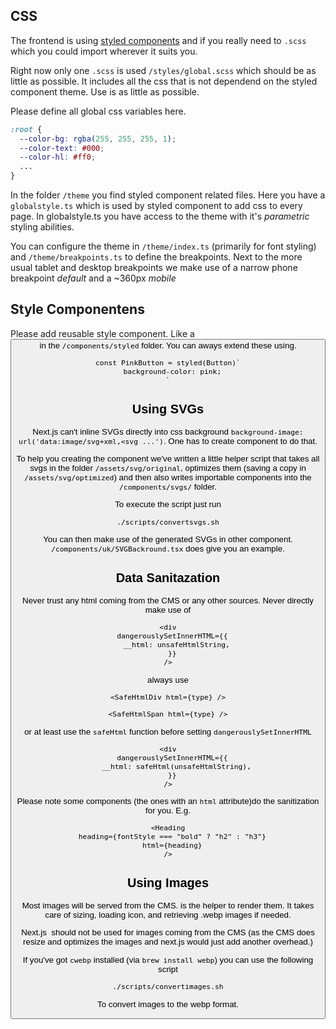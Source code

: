 ## CSS
The frontend is using [styled components](https://styled-components.com/docs/basics#getting-started) and if you really need to `.scss` which you could import wherever it suits you. 

Right now only one `.scss` is used `/styles/global.scss` which should be as little as possible. It includes all the css that is not dependend on the styled component theme. Use is as little as possible. 

Please define all global css variables here. 

```css
:root {
  --color-bg: rgba(255, 255, 255, 1);
  --color-text: #000;
  --color-hl: #ff0;
  ...
}
```

In the folder `/theme` you find styled component related files. Here you have a `globalstyle.ts` which is used by styled component to add css to every page. In globalstyle.ts you have access to the theme with it's *parametric* styling abilities.

You can configure the theme in `/theme/index.ts` (primarily for font styling) and `/theme/breakpoints.ts` to define the breakpoints. Next to the more usual tablet and desktop breakpoints we make use of a narrow phone breakpoint *default* and a ~360px *mobile*

## Style Componentens
Please add reusable style component. Like a <Button> in the `/components/styled` folder. You can aways extend these using. 

```JSX
const PinkButton = styled(Button)`
  background-color: pink;
`
```

## Using SVGs
Next.js can't inline SVGs directly into css background `background-image: url('data:image/svg+xml,<svg ...')`. One has to create component to do that. 

To help you creating the component we've written a little helper script that takes all svgs in the folder `/assets/svg/original`, 
optimizes them (saving a copy in `/assets/svg/optimized`) and then also writes importable components into the `/components/svgs/` folder.

To execute the script just run 

```bash
./scripts/convertsvgs.sh
```

You can then make use of the generated SVGs in other component. `/components/uk/SVGBackround.tsx` does give you an example. 

## Data Sanitazation
Never trust any html coming from the CMS or any other sources. Never directly make use of 

```JSX
<div
  dangerouslySetInnerHTML={{
    __html: unsafeHtmlString,
  }}
/>
```

always use 

```JSX
<SafeHtmlDiv html={type} />
```

```JSX
<SafeHtmlSpan html={type} />
```

or at least use the `safeHtml` function before setting `dangerouslySetInnerHTML`

```JSX
<div
  dangerouslySetInnerHTML={{
    __html: safeHtml(unsafeHtmlString),
  }}
/>
```

Please note some components (the ones with an `html` attribute)do the sanitization for you. E.g. 

```JSX
<Heading
  heading={fontStyle === "bold" ? "h2" : "h3"}
  html={heading}
/>
```  

## Using Images
Most images will be served from the CMS. <ApiImage> is the helper to render them. It takes care of sizing, loading icon, and retrieving .webp images if needed. 

Next.js <Image> should not be used for images coming from the CMS (as the CMS does resize and optimizes the images and next.js would just add another overhead.)

If you've got `cwebp` installed (via `brew install webp`) you can use the following script
```bash
./scripts/convertimages.sh
```

To convert images to the webp format. 
